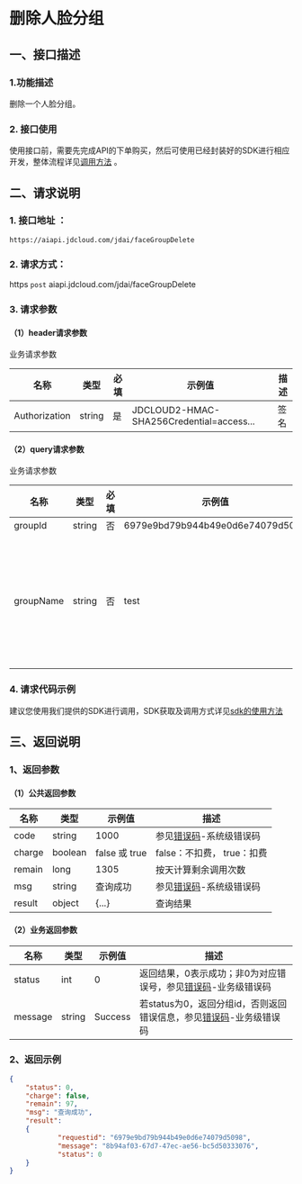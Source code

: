 # 删除人脸分组

## 一、接口描述 

### 1.功能描述

删除一个人脸分组。

### 2. 接口使用 

使用接口前，需要先完成API的下单购买，然后可使用已经封装好的SDK进行相应开发，整体流程详见[调用方法](../Operation-Guide/call-methods.md)  。

## 二、请求说明

### 1. 接口地址 ：

```
https://aiapi.jdcloud.com/jdai/faceGroupDelete
```

### 2. 请求方式：
  
https `post` aiapi.jdcloud.com/jdai/faceGroupDelete

### 3. 请求参数  
 
#### （1）header请求参数

业务请求参数

名称 | 类型 | 必填 | 示例值 | 描述
------|-----|-----|-----|-----
Authorization | string | 是 | JDCLOUD2-HMAC-SHA256Credential=access... | 签名

#### （2）query请求参数
业务请求参数

名称 | 类型 | 必填 | 示例值 | 描述
------|-----|-----|-----|-----
groupId | string | 否 | 6979e9bd79b944b49e0d6e74079d5098 | 分组Id
groupName | string | 否 | test | 分组名称,若groupId不为空则以groupId作为删除分组的唯一标识


### 4. 请求代码示例
建议您使用我们提供的SDK进行调用，SDK获取及调用方式详见[sdk的使用方法](../Operation-Guide/Use-Sdk.md)
 
## 三、返回说明

### 1、返回参数
#### （1）公共返回参数

名称 | 类型 | 示例值 | 描述
------|-----|-----|-----
code | string | 1000 | 参见[错误码](deleteGroup-Error-Code.md)-系统级错误码
charge | boolean | false 或 true | false：不扣费， true：扣费
remain | long | 1305 | 按天计算剩余调用次数
msg | string | 查询成功 | 参见[错误码](deleteGroup-Error-Code.md)-系统级错误码
result | object | {...} | 查询结果


#### （2）业务返回参数

名称 | 类型 | 示例值 | 描述
------|-----|-----|-----
status | int | 0 | 返回结果，0表示成功；非0为对应错误号，参见[错误码](deleteGroup-Error-Code.md)-业务级错误码
message | string | Success | 若status为0，返回分组id，否则返回错误信息，参见[错误码](deleteGroup-Error-Code.md)-业务级错误码

 
### 2、返回示例

```JSON
{
    "status": 0, 
    "charge": false,
    "remain": 97,
    "msg": "查询成功",
    "result": 
    {
    	    "requestid": "6979e9bd79b944b49e0d6e74079d5098",
            "message": "8b94af03-67d7-47ec-ae56-bc5d50333076",
            "status": 0
    }
}
```
